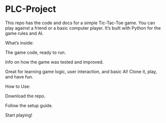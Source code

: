 # PLC-Project

This repo has the code and docs for a simple Tic-Tac-Toe game. You can play against a friend or a basic computer player. It’s built with Python for the game rules and AI.

What’s inside:

The game code, ready to run.

Info on how the game was tested and improved.

Great for learning game logic, user interaction, and basic AI! Clone it, play, and have fun.

How to Use:

Download the repo.

Follow the setup guide.

Start playing!
